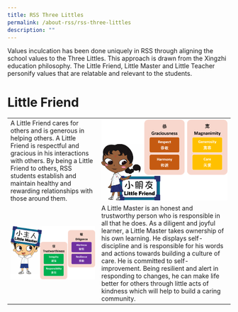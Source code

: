 ```yaml
---
title: RSS Three Littles
permalink: /about-rss/rss-three-littles
description: ""
---
```

Values inculcation has been done uniquely in RSS through aligning the school values to the Three Littles. This approach is drawn from the Xingzhi education philosophy. The Little Friend, Little Master and Little Teacher personify values that are relatable and relevant to the students.

# Little Friend

| |  | 
| -------- | -------- | 
| A Little Friend cares for others and is generous in helping others. A Little Friend is respectful and gracious in his interactions with others. By being a Little Friend to others, RSS students establish and maintain healthy and rewarding relationships with those around them.     | ![](/images/Little%20Friend.png)     |
|    ![](/images/Little%20Master.png)  | A Little Master is an honest and trustworthy person who is responsible in all that he does. As a diligent and joyful learner, a Little Master takes ownership of his own learning. He displays self-discipline and is responsible for his words and actions towards building a culture of care. He is committed to self-improvement. Being resilient and alert in responding to changes, he can make life better for others through little acts of kindness which will help to build a caring community.  |